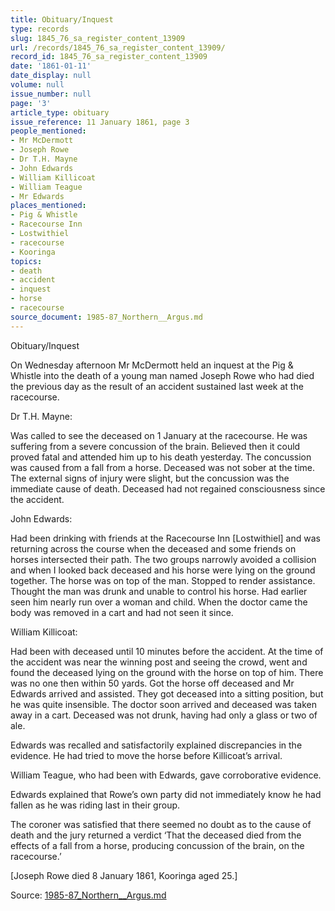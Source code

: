 ```yaml
---
title: Obituary/Inquest
type: records
slug: 1845_76_sa_register_content_13909
url: /records/1845_76_sa_register_content_13909/
record_id: 1845_76_sa_register_content_13909
date: '1861-01-11'
date_display: null
volume: null
issue_number: null
page: '3'
article_type: obituary
issue_reference: 11 January 1861, page 3
people_mentioned:
- Mr McDermott
- Joseph Rowe
- Dr T.H. Mayne
- John Edwards
- William Killicoat
- William Teague
- Mr Edwards
places_mentioned:
- Pig & Whistle
- Racecourse Inn
- Lostwithiel
- racecourse
- Kooringa
topics:
- death
- accident
- inquest
- horse
- racecourse
source_document: 1985-87_Northern__Argus.md
---
```


Obituary/Inquest

On Wednesday afternoon Mr McDermott held an inquest at the Pig & Whistle into the death of a young man named Joseph Rowe who had died the previous day as the result of an accident sustained last week at the racecourse.

Dr T.H. Mayne:

Was called to see the deceased on 1 January at the racecourse.  He was suffering from a severe concussion of the brain.  Believed then it could proved fatal and attended him up to his death yesterday.  The concussion was caused from a fall from a horse.  Deceased was not sober at the time.  The external signs of injury were slight, but the concussion was the immediate cause of death.  Deceased had not regained consciousness since the accident.

John Edwards:

Had been drinking with friends at the Racecourse Inn [Lostwithiel] and was returning across the course when the deceased and some friends on horses intersected their path.  The two groups narrowly avoided a collision and when I looked back deceased and his horse were lying on the ground together.  The horse was on top of the man.  Stopped to render assistance.  Thought the man was drunk and unable to control his horse.  Had earlier seen him nearly run over a woman and child.  When the doctor came the body was removed in a cart and had not seen it since.

William Killicoat:

Had been with deceased until 10 minutes before the accident.  At the time of the accident was near the winning post and seeing the crowd, went and found the deceased lying on the ground with the horse on top of him.  There was no one then within 50 yards.  Got the horse off deceased and Mr Edwards arrived and assisted.  They got deceased into a sitting position, but he was quite insensible.  The doctor soon arrived and deceased was taken away in a cart.  Deceased was not drunk, having had only a glass or two of ale.

Edwards was recalled and satisfactorily explained discrepancies in the evidence.  He had tried to move the horse before Killicoat’s arrival.

William Teague, who had been with Edwards, gave corroborative evidence.

Edwards explained that Rowe’s own party did not immediately know he had fallen as he was riding last in their group.

The coroner was satisfied that there seemed no doubt as to the cause of death and the jury returned a verdict ‘That the deceased died from the effects of a fall from a horse, producing concussion of the brain, on the racecourse.’

[Joseph Rowe died 8 January 1861, Kooringa aged 25.]

Source: [1985-87_Northern__Argus.md](/downloads/markdown/1985-87_Northern__Argus.md)

